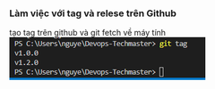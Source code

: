 ### Làm việc với tag và relese trên Github

tạo tag trên github và git fetch về máy tính
![](Screenshot%202023-03-28%20173311.png)